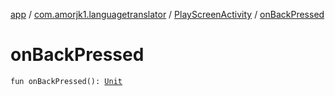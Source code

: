 [app](../../index.md) / [com.amorjk1.languagetranslator](../index.md) / [PlayScreenActivity](index.md) / [onBackPressed](./on-back-pressed.md)

# onBackPressed

`fun onBackPressed(): `[`Unit`](https://kotlinlang.org/api/latest/jvm/stdlib/kotlin/-unit/index.html)